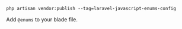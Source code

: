 ```
php artisan vendor:publish --tag=laravel-javascript-enums-config
```

Add `@enums` to your blade file.